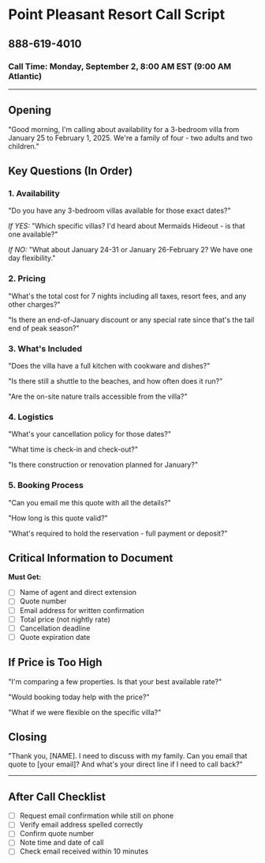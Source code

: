 # Point Pleasant Resort Call Script
## 888-619-4010
### Call Time: Monday, September 2, 8:00 AM EST (9:00 AM Atlantic)

---

## Opening
"Good morning, I'm calling about availability for a 3-bedroom villa from January 25 to February 1, 2025. We're a family of four - two adults and two children."

## Key Questions (In Order)

### 1. Availability
"Do you have any 3-bedroom villas available for those exact dates?"

*If YES:* "Which specific villas? I'd heard about Mermaids Hideout - is that one available?"

*If NO:* "What about January 24-31 or January 26-February 2? We have one day flexibility."

### 2. Pricing
"What's the total cost for 7 nights including all taxes, resort fees, and any other charges?"

"Is there an end-of-January discount or any special rate since that's the tail end of peak season?"

### 3. What's Included
"Does the villa have a full kitchen with cookware and dishes?"

"Is there still a shuttle to the beaches, and how often does it run?"

"Are the on-site nature trails accessible from the villa?"

### 4. Logistics
"What's your cancellation policy for those dates?"

"What time is check-in and check-out?"

"Is there construction or renovation planned for January?"

### 5. Booking Process
"Can you email me this quote with all the details?"

"How long is this quote valid?"

"What's required to hold the reservation - full payment or deposit?"

## Critical Information to Document

**Must Get:**
- [ ] Name of agent and direct extension
- [ ] Quote number
- [ ] Email address for written confirmation
- [ ] Total price (not nightly rate)
- [ ] Cancellation deadline
- [ ] Quote expiration date

## If Price is Too High

"I'm comparing a few properties. Is that your best available rate?"

"Would booking today help with the price?"

"What if we were flexible on the specific villa?"

## Closing

"Thank you, [NAME]. I need to discuss with my family. Can you email that quote to [your email]? And what's your direct line if I need to call back?"

---

## After Call Checklist
- [ ] Request email confirmation while still on phone
- [ ] Verify email address spelled correctly
- [ ] Confirm quote number
- [ ] Note time and date of call
- [ ] Check email received within 10 minutes